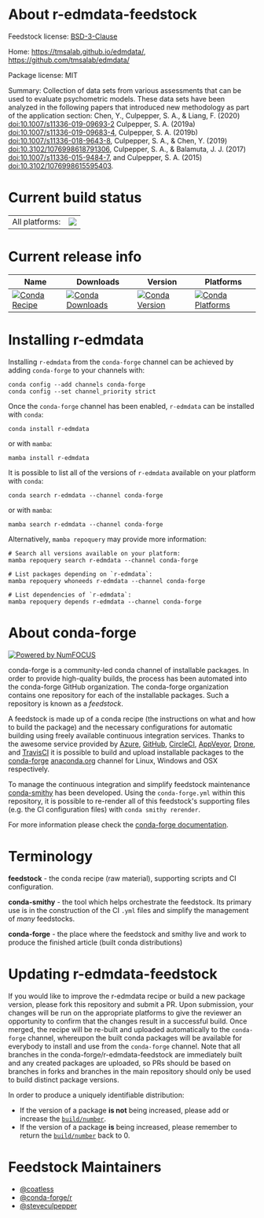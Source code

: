 About r-edmdata-feedstock
=========================

Feedstock license: [BSD-3-Clause](https://github.com/conda-forge/r-edmdata-feedstock/blob/main/LICENSE.txt)

Home: https://tmsalab.github.io/edmdata/, https://github.com/tmsalab/edmdata/

Package license: MIT

Summary: Collection of data sets from various assessments that can be used to evaluate psychometric models. These data sets have been analyzed in the following papers that introduced new methodology as part of the application section: Chen, Y., Culpepper, S. A., & Liang, F. (2020) <doi:10.1007/s11336-019-09693-2> Culpepper, S. A. (2019a) <doi:10.1007/s11336-019-09683-4>, Culpepper, S. A. (2019b) <doi:10.1007/s11336-018-9643-8>, Culpepper, S. A., & Chen, Y. (2019) <doi:10.3102/1076998618791306>, Culpepper, S. A., & Balamuta, J. J. (2017) <doi:10.1007/s11336-015-9484-7>, and Culpepper, S. A. (2015) <doi:10.3102/1076998615595403>.

Current build status
====================


<table><tr><td>All platforms:</td>
    <td>
      <a href="https://dev.azure.com/conda-forge/feedstock-builds/_build/latest?definitionId=11543&branchName=main">
        <img src="https://dev.azure.com/conda-forge/feedstock-builds/_apis/build/status/r-edmdata-feedstock?branchName=main">
      </a>
    </td>
  </tr>
</table>

Current release info
====================

| Name | Downloads | Version | Platforms |
| --- | --- | --- | --- |
| [![Conda Recipe](https://img.shields.io/badge/recipe-r--edmdata-green.svg)](https://anaconda.org/conda-forge/r-edmdata) | [![Conda Downloads](https://img.shields.io/conda/dn/conda-forge/r-edmdata.svg)](https://anaconda.org/conda-forge/r-edmdata) | [![Conda Version](https://img.shields.io/conda/vn/conda-forge/r-edmdata.svg)](https://anaconda.org/conda-forge/r-edmdata) | [![Conda Platforms](https://img.shields.io/conda/pn/conda-forge/r-edmdata.svg)](https://anaconda.org/conda-forge/r-edmdata) |

Installing r-edmdata
====================

Installing `r-edmdata` from the `conda-forge` channel can be achieved by adding `conda-forge` to your channels with:

```
conda config --add channels conda-forge
conda config --set channel_priority strict
```

Once the `conda-forge` channel has been enabled, `r-edmdata` can be installed with `conda`:

```
conda install r-edmdata
```

or with `mamba`:

```
mamba install r-edmdata
```

It is possible to list all of the versions of `r-edmdata` available on your platform with `conda`:

```
conda search r-edmdata --channel conda-forge
```

or with `mamba`:

```
mamba search r-edmdata --channel conda-forge
```

Alternatively, `mamba repoquery` may provide more information:

```
# Search all versions available on your platform:
mamba repoquery search r-edmdata --channel conda-forge

# List packages depending on `r-edmdata`:
mamba repoquery whoneeds r-edmdata --channel conda-forge

# List dependencies of `r-edmdata`:
mamba repoquery depends r-edmdata --channel conda-forge
```


About conda-forge
=================

[![Powered by
NumFOCUS](https://img.shields.io/badge/powered%20by-NumFOCUS-orange.svg?style=flat&colorA=E1523D&colorB=007D8A)](https://numfocus.org)

conda-forge is a community-led conda channel of installable packages.
In order to provide high-quality builds, the process has been automated into the
conda-forge GitHub organization. The conda-forge organization contains one repository
for each of the installable packages. Such a repository is known as a *feedstock*.

A feedstock is made up of a conda recipe (the instructions on what and how to build
the package) and the necessary configurations for automatic building using freely
available continuous integration services. Thanks to the awesome service provided by
[Azure](https://azure.microsoft.com/en-us/services/devops/), [GitHub](https://github.com/),
[CircleCI](https://circleci.com/), [AppVeyor](https://www.appveyor.com/),
[Drone](https://cloud.drone.io/welcome), and [TravisCI](https://travis-ci.com/)
it is possible to build and upload installable packages to the
[conda-forge](https://anaconda.org/conda-forge) [anaconda.org](https://anaconda.org/)
channel for Linux, Windows and OSX respectively.

To manage the continuous integration and simplify feedstock maintenance
[conda-smithy](https://github.com/conda-forge/conda-smithy) has been developed.
Using the ``conda-forge.yml`` within this repository, it is possible to re-render all of
this feedstock's supporting files (e.g. the CI configuration files) with ``conda smithy rerender``.

For more information please check the [conda-forge documentation](https://conda-forge.org/docs/).

Terminology
===========

**feedstock** - the conda recipe (raw material), supporting scripts and CI configuration.

**conda-smithy** - the tool which helps orchestrate the feedstock.
                   Its primary use is in the construction of the CI ``.yml`` files
                   and simplify the management of *many* feedstocks.

**conda-forge** - the place where the feedstock and smithy live and work to
                  produce the finished article (built conda distributions)


Updating r-edmdata-feedstock
============================

If you would like to improve the r-edmdata recipe or build a new
package version, please fork this repository and submit a PR. Upon submission,
your changes will be run on the appropriate platforms to give the reviewer an
opportunity to confirm that the changes result in a successful build. Once
merged, the recipe will be re-built and uploaded automatically to the
`conda-forge` channel, whereupon the built conda packages will be available for
everybody to install and use from the `conda-forge` channel.
Note that all branches in the conda-forge/r-edmdata-feedstock are
immediately built and any created packages are uploaded, so PRs should be based
on branches in forks and branches in the main repository should only be used to
build distinct package versions.

In order to produce a uniquely identifiable distribution:
 * If the version of a package **is not** being increased, please add or increase
   the [``build/number``](https://docs.conda.io/projects/conda-build/en/latest/resources/define-metadata.html#build-number-and-string).
 * If the version of a package **is** being increased, please remember to return
   the [``build/number``](https://docs.conda.io/projects/conda-build/en/latest/resources/define-metadata.html#build-number-and-string)
   back to 0.

Feedstock Maintainers
=====================

* [@coatless](https://github.com/coatless/)
* [@conda-forge/r](https://github.com/orgs/conda-forge/teams/r/)
* [@steveculpepper](https://github.com/steveculpepper/)

